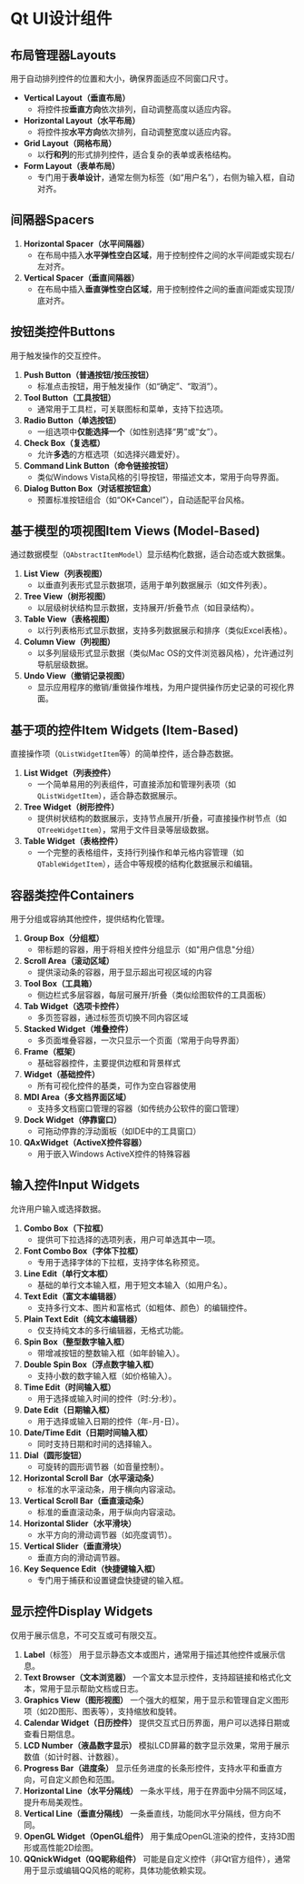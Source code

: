 # Qt UI设计组件

## 布局管理器Layouts

用于自动排列控件的位置和大小，确保界面适应不同窗口尺寸。

- **Vertical Layout（垂直布局）**
  - 将控件按**垂直方向**依次排列，自动调整高度以适应内容。
- **Horizontal Layout（水平布局）**
  - 将控件按**水平方向**依次排列，自动调整宽度以适应内容。
- **Grid Layout（网格布局）**
  - 以**行和列**的形式排列控件，适合复杂的表单或表格结构。
- **Form Layout（表单布局）**
  - 专门用于**表单设计**，通常左侧为标签（如“用户名”），右侧为输入框，自动对齐。



## 间隔器Spacers

1. **Horizontal Spacer（水平间隔器）**
   - 在布局中插入**水平弹性空白区域**，用于控制控件之间的水平间距或实现右/左对齐。
2. **Vertical Spacer（垂直间隔器）**
   - 在布局中插入**垂直弹性空白区域**，用于控制控件之间的垂直间距或实现顶/底对齐。



## 按钮类控件Buttons

用于触发操作的交互控件。

1. **Push Button（普通按钮/按压按钮）**
   - 标准点击按钮，用于触发操作（如“确定”、“取消”）。
2. **Tool Button（工具按钮）**
   - 通常用于工具栏，可关联图标和菜单，支持下拉选项。
3. **Radio Button（单选按钮）**
   - 一组选项中**仅能选择一个**（如性别选择“男”或“女”）。
4. **Check Box（复选框）**
   - 允许**多选**的方框选项（如选择兴趣爱好）。
5. **Command Link Button（命令链接按钮）**
   - 类似Windows Vista风格的引导按钮，带描述文本，常用于向导界面。
6. **Dialog Button Box（对话框按钮盒）**
   - 预置标准按钮组合（如“OK+Cancel”），自动适配平台风格。



## 基于模型的项视图Item Views (Model-Based)

通过数据模型（`QAbstractItemModel`）显示结构化数据，适合动态或大数据集。

1. **List View（列表视图）**
   - 以垂直列表形式显示数据项，适用于单列数据展示（如文件列表）。
2. **Tree View（树形视图）**
   - 以层级树状结构显示数据，支持展开/折叠节点（如目录结构）。
3. **Table View（表格视图）**
   - 以行列表格形式显示数据，支持多列数据展示和排序（类似Excel表格）。
4. **Column View（列视图）**
   - 以多列层级形式显示数据（类似Mac OS的文件浏览器风格），允许通过列导航层级数据。
5. **Undo View（撤销记录视图）**
   - 显示应用程序的撤销/重做操作堆栈，为用户提供操作历史记录的可视化界面。

## 基于项的控件Item Widgets (Item-Based)

直接操作项（`QListWidgetItem`等）的简单控件，适合静态数据。

1. **List Widget（列表控件）**
   - 一个简单易用的列表组件，可直接添加和管理列表项（如`QListWidgetItem`），适合静态数据展示。
2. **Tree Widget（树形控件）**
   - 提供树状结构的数据展示，支持节点展开/折叠，可直接操作树节点（如`QTreeWidgetItem`），常用于文件目录等层级数据。
3. **Table Widget（表格控件）**
   - 一个完整的表格组件，支持行列操作和单元格内容管理（如`QTableWidgetItem`），适合中等规模的结构化数据展示和编辑。

## 容器类控件Containers

用于分组或容纳其他控件，提供结构化管理。

1. **Group Box（分组框）**
   - 带标题的容器，用于将相关控件分组显示（如"用户信息"分组）
2. **Scroll Area（滚动区域）**
   - 提供滚动条的容器，用于显示超出可视区域的内容
3. **Tool Box（工具箱）**
   - 侧边栏式多层容器，每层可展开/折叠（类似绘图软件的工具面板）
4. **Tab Widget（选项卡控件）**
   - 多页签容器，通过标签页切换不同内容区域
5. **Stacked Widget（堆叠控件）**
   - 多页面堆叠容器，一次只显示一个页面（常用于向导界面）
6. **Frame（框架）**
   - 基础容器控件，主要提供边框和背景样式
7. **Widget（基础控件）**
   - 所有可视化控件的基类，可作为空白容器使用
8. **MDI Area（多文档界面区域）**
   - 支持多文档窗口管理的容器（如传统办公软件的窗口管理）
9. **Dock Widget（停靠窗口）**
   - 可拖动停靠的浮动面板（如IDE中的工具窗口）
10. **QAxWidget（ActiveX控件容器）**
    - 用于嵌入Windows ActiveX控件的特殊容器

## 输入控件Input Widgets

允许用户输入或选择数据。

1. **Combo Box（下拉框）**
   - 提供可下拉选择的选项列表，用户可单选其中一项。
2. **Font Combo Box（字体下拉框）**
   - 专用于选择字体的下拉框，支持字体名称预览。
3. **Line Edit（单行文本框）**
   - 基础的单行文本输入框，用于短文本输入（如用户名）。
4. **Text Edit（富文本编辑器）**
   - 支持多行文本、图片和富格式（如粗体、颜色）的编辑控件。
5. **Plain Text Edit（纯文本编辑器）**
   - 仅支持纯文本的多行编辑器，无格式功能。
6. **Spin Box（整型数字输入框）**
   - 带增减按钮的整数输入框（如年龄输入）。
7. **Double Spin Box（浮点数字输入框）**
   - 支持小数的数字输入框（如价格输入）。
8. **Time Edit（时间输入框）**
   - 用于选择或输入时间的控件（时:分:秒）。
9. **Date Edit（日期输入框）**
   - 用于选择或输入日期的控件（年-月-日）。
10. **Date/Time Edit（日期时间输入框）**
    - 同时支持日期和时间的选择输入。
11. **Dial（圆形旋钮）**
    - 可旋转的圆形调节器（如音量控制）。
12. **Horizontal Scroll Bar（水平滚动条）**
    - 标准的水平滚动条，用于横向内容滚动。
13. **Vertical Scroll Bar（垂直滚动条）**
    - 标准的垂直滚动条，用于纵向内容滚动。
14. **Horizontal Slider（水平滑块）**
    - 水平方向的滑动调节器（如亮度调节）。
15. **Vertical Slider（垂直滑块）**
    - 垂直方向的滑动调节器。
16. **Key Sequence Edit（快捷键输入框）**
    - 专门用于捕获和设置键盘快捷键的输入框。

## 显示控件Display Widgets

仅用于展示信息，不可交互或可有限交互。

1. **Label**（标签）
   用于显示静态文本或图片，通常用于描述其他控件或展示信息。
2. **Text Browser（文本浏览器）**
   一个富文本显示控件，支持超链接和格式化文本，常用于显示帮助文档或日志。
3. **Graphics View（图形视图）**
   一个强大的框架，用于显示和管理自定义图形项（如2D图形、图表等），支持缩放和旋转。
4. **Calendar Widget（日历控件）**
   提供交互式日历界面，用户可以选择日期或查看日期信息。
5. **LCD Number（液晶数字显示）**
   模拟LCD屏幕的数字显示效果，常用于展示数值（如计时器、计数器）。
6. **Progress Bar（进度条）**
   显示任务进度的长条形控件，支持水平和垂直方向，可自定义颜色和范围。
7. **Horizontal Line（水平分隔线）**
   一条水平线，用于在界面中分隔不同区域，提升布局美观性。
8. **Vertical Line（垂直分隔线）**
   一条垂直线，功能同水平分隔线，但方向不同。
9. **OpenGL Widget（OpenGL组件）**
   用于集成OpenGL渲染的控件，支持3D图形或高性能2D绘图。
10. **QQnickWidget（QQ昵称组件）**
    可能是自定义控件（非Qt官方组件），通常用于显示或编辑QQ风格的昵称，具体功能依赖实现。